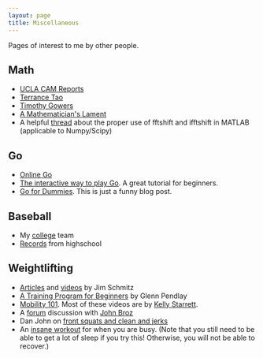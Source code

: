 ```yaml
---
layout: page
title: Miscellaneous
---
```


Pages of interest to me by other people.

## Math ##
*	[UCLA CAM Reports](http://www.math.ucla.edu/applied/cam)
*	[Terrance Tao](http://terrytao.wordpress.com/)
*	[Timothy Gowers](https://gowers.wordpress.com/)
*	[A Mathematician's Lament](https://www.maa.org/external_archive/devlin/LockhartsLament.pdf)
*   A helpful [thread](http://www.mathworks.com/matlabcentral/newsreader/view_thread/285244) about the proper use of fftshift and ifftshift in MATLAB (applicable to Numpy/Scipy)

## Go ##
*	[Online Go](https://online-go.com/play)
*	[The interactive way to play Go](http://playgo.to/iwtg/en/). A great tutorial for beginners.
*	[Go for Dummies](http://gofordummies.blogspot.com/2012/05/no-no-shapes.html). This is just a funny blog post.

## Baseball ##
*	My [college](http://www.grccraiders.com/index.aspx?path=baseball&) team
*	[Records](http://www.mhsaa.com/sports/baseball/recordbook/individualrecords.aspx) from highschool

## Weightlifting ##
*	[Articles](http://www.ironmind.com:8080/ironmind/opencms/Lifts/index.html) and [videos](http://www.allthingsgym.com/jim-schmitz-olympic-weightlifting-coaching-tips/) by Jim Schmitz
*	[A Training Program for Beginners](http://www.pendlay.com/A-Training-System-for-Beginning-Olympic-Weightlifters_df_90.html) by Glenn Pendlay
*	[Mobility 101](http://www.allthingsgym.com/mobility101/). Most of these videos are by [Kelly Starrett](http://www.mobilitywod.com/about/kellystarrett/).
*   A [forum](http://forum.bodybuilding.com/showthread.php?t=122395951) discussion with [John Broz](http://www.averagebroz.com/)
*	Dan John on [front squats and clean and jerks](http://danjohn.net/2009/12/the-front-squat/)
*	An [insane workout](https://www.t-nation.com/workouts/weekend-training-for-the-busy-guy) for when you are busy. (Note that you still need to be able to get a lot of sleep if you try this! Otherwise, you will not be able to recover.)

